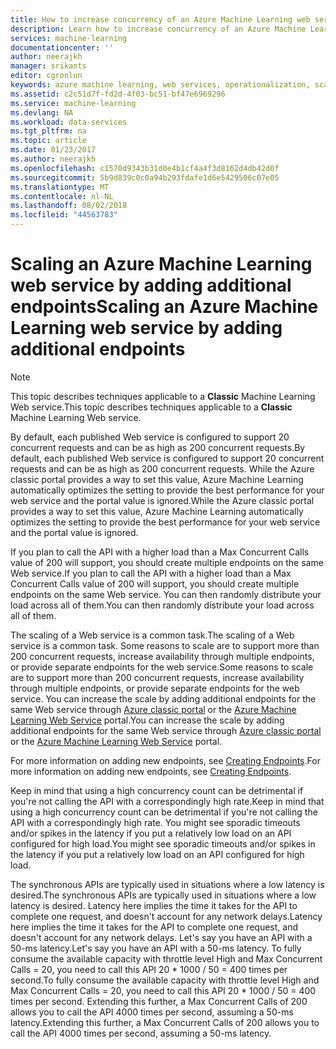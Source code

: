 ```yaml
---
title: How to increase concurrency of an Azure Machine Learning web service | Microsoft Docs
description: Learn how to increase concurrency of an Azure Machine Learning web service by adding additional endpoints.
services: machine-learning
documentationcenter: ''
author: neerajkh
manager: srikants
editor: cgronlun
keywords: azure machine learning, web services, operationalization, scaling, endpoint, concurrency
ms.assetid: c2c51d7f-fd2d-4f03-bc51-bf47e6969296
ms.service: machine-learning
ms.devlang: NA
ms.workload: data-services
ms.tgt_pltfrm: na
ms.topic: article
ms.date: 01/23/2017
ms.author: neerajkh
ms.openlocfilehash: c1570d9343b31d0e4b1cf4a4f3d8162d4db42d0f
ms.sourcegitcommit: 5b9d839c0c0a94b293fdafe1d6e5429506c07e05
ms.translationtype: MT
ms.contentlocale: nl-NL
ms.lasthandoff: 08/02/2018
ms.locfileid: "44563783"
---
```

# <a name="scaling-an-azure-machine-learning-web-service-by-adding-additional-endpoints"></a><span data-ttu-id="79ea4-104">Scaling an Azure Machine Learning web service by adding additional endpoints</span><span class="sxs-lookup"><span data-stu-id="79ea4-104">Scaling an Azure Machine Learning web service by adding additional endpoints</span></span>
> [!NOTE]
> <span data-ttu-id="79ea4-105">This topic describes techniques applicable to a **Classic** Machine Learning Web service.</span><span class="sxs-lookup"><span data-stu-id="79ea4-105">This topic describes techniques applicable to a **Classic** Machine Learning Web service.</span></span> 
> 
> 

<span data-ttu-id="79ea4-106">By default, each published Web service is configured to support 20 concurrent requests and can be as high as 200 concurrent requests.</span><span class="sxs-lookup"><span data-stu-id="79ea4-106">By default, each published Web service is configured to support 20 concurrent requests and can be as high as 200 concurrent requests.</span></span> <span data-ttu-id="79ea4-107">While the Azure classic portal provides a way to set this value, Azure Machine Learning automatically optimizes the setting to provide the best performance for your web service and the portal value is ignored.</span><span class="sxs-lookup"><span data-stu-id="79ea4-107">While the Azure classic portal provides a way to set this value, Azure Machine Learning automatically optimizes the setting to provide the best performance for your web service and the portal value is ignored.</span></span> 

<span data-ttu-id="79ea4-108">If you plan to call the API with a higher load than a Max Concurrent Calls value of 200 will support, you should create multiple endpoints on the same Web service.</span><span class="sxs-lookup"><span data-stu-id="79ea4-108">If you plan to call the API with a higher load than a Max Concurrent Calls value of 200 will support, you should create multiple endpoints on the same Web service.</span></span> <span data-ttu-id="79ea4-109">You can then randomly distribute your load across all of them.</span><span class="sxs-lookup"><span data-stu-id="79ea4-109">You can then randomly distribute your load across all of them.</span></span>

<span data-ttu-id="79ea4-110">The scaling of a Web service is a common task.</span><span class="sxs-lookup"><span data-stu-id="79ea4-110">The scaling of a Web service is a common task.</span></span> <span data-ttu-id="79ea4-111">Some reasons to scale are to support more than 200 concurrent requests, increase availability through multiple endpoints, or provide separate endpoints for the web service.</span><span class="sxs-lookup"><span data-stu-id="79ea4-111">Some reasons to scale are to support more than 200 concurrent requests, increase availability through multiple endpoints, or provide separate endpoints for the web service.</span></span> <span data-ttu-id="79ea4-112">You can increase the scale by adding additional endpoints for the same Web service through [Azure classic portal](https://manage.windowsazure.com/) or the [Azure Machine Learning Web Service](https://services.azureml.net/) portal.</span><span class="sxs-lookup"><span data-stu-id="79ea4-112">You can increase the scale by adding additional endpoints for the same Web service through [Azure classic portal](https://manage.windowsazure.com/) or the [Azure Machine Learning Web Service](https://services.azureml.net/) portal.</span></span>

<span data-ttu-id="79ea4-113">For more information on adding new endpoints, see [Creating Endpoints](machine-learning-create-endpoint.md).</span><span class="sxs-lookup"><span data-stu-id="79ea4-113">For more information on adding new endpoints, see [Creating Endpoints](machine-learning-create-endpoint.md).</span></span>

<span data-ttu-id="79ea4-114">Keep in mind that using a high concurrency count can be detrimental if you're not calling the API with a correspondingly high rate.</span><span class="sxs-lookup"><span data-stu-id="79ea4-114">Keep in mind that using a high concurrency count can be detrimental if you're not calling the API with a correspondingly high rate.</span></span> <span data-ttu-id="79ea4-115">You might see sporadic timeouts and/or spikes in the latency if you put a relatively low load on an API configured for high load.</span><span class="sxs-lookup"><span data-stu-id="79ea4-115">You might see sporadic timeouts and/or spikes in the latency if you put a relatively low load on an API configured for high load.</span></span>

<span data-ttu-id="79ea4-116">The synchronous APIs are typically used in situations where a low latency is desired.</span><span class="sxs-lookup"><span data-stu-id="79ea4-116">The synchronous APIs are typically used in situations where a low latency is desired.</span></span> <span data-ttu-id="79ea4-117">Latency here implies the time it takes for the API to complete one request, and doesn't account for any network delays.</span><span class="sxs-lookup"><span data-stu-id="79ea4-117">Latency here implies the time it takes for the API to complete one request, and doesn't account for any network delays.</span></span> <span data-ttu-id="79ea4-118">Let's say you have an API with a 50-ms latency.</span><span class="sxs-lookup"><span data-stu-id="79ea4-118">Let's say you have an API with a 50-ms latency.</span></span> <span data-ttu-id="79ea4-119">To fully consume the available capacity with throttle level High and Max Concurrent Calls = 20, you need to call this API 20 \* 1000 / 50 = 400 times per second.</span><span class="sxs-lookup"><span data-stu-id="79ea4-119">To fully consume the available capacity with throttle level High and Max Concurrent Calls = 20, you need to call this API 20 \* 1000 / 50 = 400 times per second.</span></span> <span data-ttu-id="79ea4-120">Extending this further, a Max Concurrent Calls of 200 allows you to call the API 4000 times per second, assuming a 50-ms latency.</span><span class="sxs-lookup"><span data-stu-id="79ea4-120">Extending this further, a Max Concurrent Calls of 200 allows you to call the API 4000 times per second, assuming a 50-ms latency.</span></span>

<!--Image references-->
[1]: https://docstestmedia1.blob.core.windows.net/azure-media/articles/machine-learning/media/machine-learning-scaling-webservice/machlearn-1.png
[2]: https://docstestmedia1.blob.core.windows.net/azure-media/articles/machine-learning/media/machine-learning-scaling-webservice/machlearn-2.png


